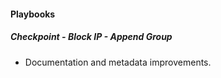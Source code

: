 
#### Playbooks

##### Checkpoint - Block IP - Append Group

- Documentation and metadata improvements.

